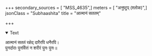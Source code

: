 +++
secondary_sources = [ "MSS_4635",]
meters = [ "अनुष्टुप् (श्लोक)",]
jsonClass = "Subhaashita"
title = "आत्मानं सततम्"

+++

<details open><summary>Text</summary>

आत्मानं सततं रक्षेद् दारैरपि धनैरपि।  
पुनर्दाराः पुनर्वित्तं न शरीरं पुनः पुनः॥
</details>
